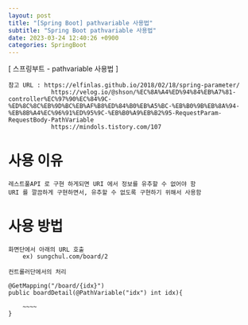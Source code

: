 ```yaml
---
layout: post
title: "[Spring Boot] pathvariable 사용법"
subtitle: "Spring Boot pathvariable 사용법"
date: 2023-03-24 12:40:26 +0900
categories: SpringBoot
---
```

[ 스프링부트 - pathvariable 사용법 ] 
	
	참고 URL : https://elfinlas.github.io/2018/02/18/spring-parameter/
				https://velog.io/@shson/%EC%8A%A4%ED%94%84%EB%A7%81-controller%EC%97%90%EC%84%9C-%ED%8C%8C%EB%9D%BC%EB%AF%B8%ED%84%B0%EB%A5%BC-%EB%B0%9B%EB%8A%94-%EB%8B%A4%EC%96%91%ED%95%9C-%EB%B0%A9%EB%B2%95-RequestParam-RequestBody-PathVariable
				https://mindols.tistory.com/107

# 사용 이유
	레스트풀API 로 구현 하게되면 URI 에서 정보를 유추할 수 없어야 함
	URI 를 깔끔하게 구현하면서, 유추할 수 없도록 구현하기 위해서 사용함


# 사용 방법
	
	화면단에서 아래의 URL 호출
		ex) sungchul.com/board/2

	컨트롤러단에서의 처리
	
	@GetMapping("/board/{idx}")
	public boardDetail(@PathVariable("idx") int idx){

		~~~~
	}



                                                                                                                                                                                                                                                                                                                                                                                                                                                                                                                                                                                                                                
